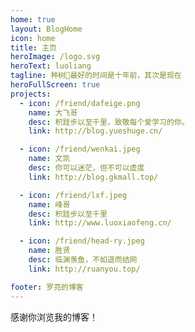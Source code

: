 ```yaml
---
home: true
layout: BlogHome
icon: home
title: 主页
heroImage: /logo.svg
heroText: luoliang
tagline: 种树🌲最好的时间是十年前，其次是现在
heroFullScreen: true
projects:
  - icon: /friend/dafeige.png
    name: 大飞哥
    desc: 积跬步以至千里，致敬每个爱学习的你。
    link: http://blog.yueshuge.cn/

  - icon: /friend/wenkai.jpeg
    name: 文凯
    desc: 你可以迷茫，但不可以虚度
    link: http://blog.gkmall.top/

  - icon: /friend/lxf.jpeg
    name: 峰哥
    desc: 积跬步以至千里
    link: http://www.luoxiaofeng.cn/

  - icon: /friend/head-ry.jpeg
    name: 胜贤
    desc: 临渊羡鱼，不如退而结网
    link: http://ruanyou.top/

footer: 罗亮的博客
---
```


感谢你浏览我的博客！


